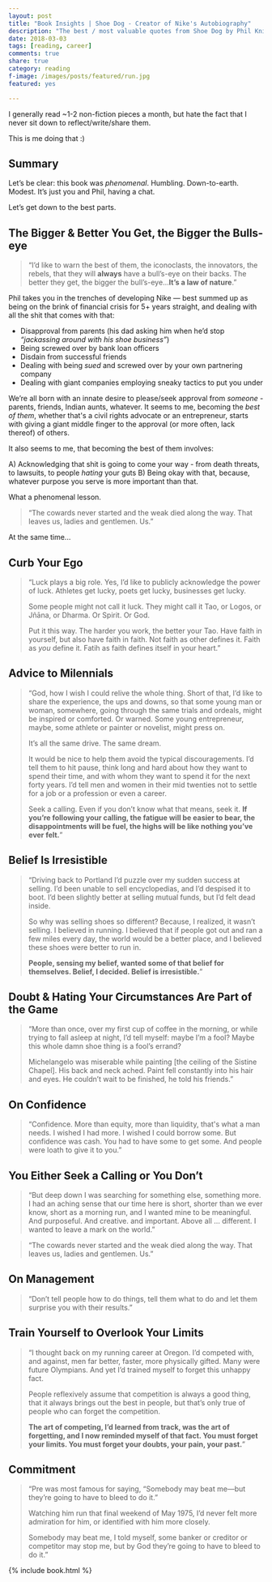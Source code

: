 ```yaml
---
layout: post
title: "Book Insights | Shoe Dog - Creator of Nike's Autobiography"
description: "The best / most valuable quotes from Shoe Dog by Phil Knight, Creator of Nike."
date: 2018-03-03
tags: [reading, career]
comments: true
share: true
category: reading
f-image: /images/posts/featured/run.jpg
featured: yes

---
```


I generally read ~1-2 non-fiction pieces a month, but hate the fact that I never sit down to reflect/write/share them. 

This is me doing that :)

## Summary
Let’s be clear: this book was _phenomenal_. Humbling. Down-to-earth. Modest. It’s just you and Phil, having a chat. 

Let’s get down to the best parts. 

## The Bigger & Better You Get, the Bigger the Bulls-eye
> “I’d like to warn the best of them, the iconoclasts, the innovators, the rebels, that they will __always__ have a bull’s-eye on their backs. The better they get, the bigger the bull’s-eye...__It’s a law of nature__.”

Phil takes you in the trenches of developing Nike — best summed up as being on the brink of financial crisis for 5+ years straight, and dealing with all the shit that comes with that: 

* Disapproval from parents (his dad asking him when he’d stop _“jackassing around with his shoe business”_)
* Being screwed over by bank loan officers
* Disdain from successful friends
* Dealing with being _sued_ and screwed over by your own partnering company
* Dealing with giant companies employing sneaky tactics to put you under

We’re all born with an innate desire to please/seek approval from _someone_ - parents, friends, Indian aunts, whatever. It seems to me, becoming the _best of them_, whether that's a civil rights advocate or an entrepreneur, starts with giving a giant middle finger to the approval (or more often, lack thereof) of others. 

It also seems to me, that becoming the best of them involves: 

A) Acknowledging that shit is going to come your way - from death threats, to lawsuits, to people _hating_ your guts
B) Being okay with that, because, whatever purpose you serve is more important than that.

What a phenomenal lesson. 

> “The cowards never started and the weak died along the way. That leaves us, ladies and gentlemen. Us.”

At the same time...

## Curb Your Ego
> “Luck plays a big role. Yes, I’d like to publicly acknowledge the power of luck. Athletes get lucky, poets get lucky, businesses get lucky. 
>
> Some people might not call it luck. They might call it Tao, or Logos, or Jñāna, or Dharma. Or Spirit. Or God. 
> 
> Put it this way. The harder you work, the better your Tao. Have faith in yourself, but also have faith in faith. Not faith as other defines it. Faith as *you* define it. Fatih as faith defines itself in your heart.”

## Advice to Milennials 
> “God, how I wish I could relive the whole thing. Short of that, I’d like to share the experience, the ups and downs, so that some young man or woman, somewhere, going through the same trials and ordeals, might be inspired or comforted. Or warned. Some young entrepreneur, maybe, some athlete or painter or novelist, might press on.
> 
> It’s all the same drive. The same dream.
> 
> It would be nice to help them avoid the typical discouragements. I’d tell them to hit pause, think long and hard about how they want to spend their time, and with whom they want to spend it for the next forty years. I’d tell men and women in their mid twenties not to settle for a job or a profession or even a career. 
> 
> Seek a calling. Even if you don’t know what that means, seek it. __If you’re following your calling, the fatigue will be easier to bear, the disappointments will be fuel, the highs will be like nothing you’ve ever felt.__”

## Belief Is Irresistible 
> “Driving back to Portland I’d puzzle over my sudden success at selling. I’d been unable to sell encyclopedias, and I’d despised it to boot. I’d been slightly better at selling mutual funds, but I’d felt dead inside. 
> 
> So why was selling shoes so different? Because, I realized, it wasn’t selling. I believed in running. I believed that if people got out and ran a few miles every day, the world would be a better place, and I believed these shoes were better to run in. 
> 
> __People, sensing my belief, wanted some of that belief for themselves. Belief, I decided. Belief is irresistible.__”

## Doubt & Hating Your Circumstances Are Part of the Game
> “More than once, over my first cup of coffee in the morning, or while trying to fall asleep at night, I’d tell myself: maybe I’m a fool? Maybe this whole damn shoe thing is a fool’s errand?
> 
> Michelangelo was miserable while painting [the ceiling of the Sistine Chapel]. His back and neck ached. Paint fell constantly into his hair and eyes. He couldn’t wait to be finished, he told his friends.”

## On Confidence
>  “Confidence. More than equity, more than liquidity, that's what a man needs. I wished I had more. I wished I could borrow some. But confidence was cash. You had to have some to get some. And people were loath to give it to you.”

## You Either Seek a Calling or You Don’t

> “But deep down I was searching for something else, something more. I had an aching sense that our time here is short, shorter than we ever know, short as a morning run, and I wanted mine to be meaningful. And purposeful. And creative. and important. Above all ... different. I wanted to leave a mark on the world.”

> “The cowards never started and the weak died along the way. That leaves us, ladies and gentlemen. Us.” 

## On Management
> “Don’t tell people how to do things, tell them what to do and let them surprise you with their results.” 

## Train Yourself to Overlook Your Limits
> “I thought back on my running career at Oregon. I’d competed with, and against, men far better, faster, more physically gifted. Many were future Olympians. And yet I’d trained myself to forget this unhappy fact. 
> 
> People reflexively assume that competition is always a good thing, that it always brings out the best in people, but that’s only true of people who can forget the competition. 
>
> __The art of competing, I’d learned from track, was the art of forgetting, and I now reminded myself of that fact. You must forget your limits. You must forget your doubts, your pain, your past.__”

## Commitment
> “Pre was most famous for saying, “Somebody may beat me—but they’re going to have to bleed to do it.” 
> 
> Watching him run that final weekend of May 1975, I’d never felt more admiration for him, or identified with him more closely. 
> 
> Somebody may beat me, I told myself, some banker or creditor or competitor may stop me, but by God they’re going to have to bleed to do it.”

{% include book.html %}
